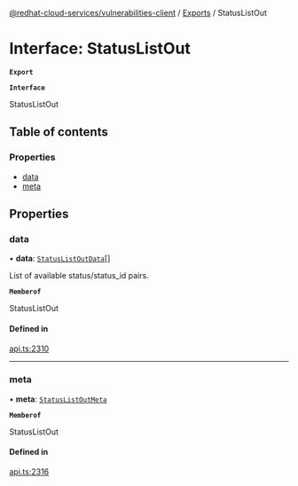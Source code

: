 [@redhat-cloud-services/vulnerabilities-client](../README.md) / [Exports](../modules.md) / StatusListOut

# Interface: StatusListOut

**`Export`**

**`Interface`**

StatusListOut

## Table of contents

### Properties

- [data](StatusListOut.md#data)
- [meta](StatusListOut.md#meta)

## Properties

### data

• **data**: [`StatusListOutData`](StatusListOutData.md)[]

List of available status/status_id pairs.

**`Memberof`**

StatusListOut

#### Defined in

[api.ts:2310](https://github.com/RedHatInsights/javascript-clients/blob/master/packages/vulnerabilities/api.ts#L2310)

___

### meta

• **meta**: [`StatusListOutMeta`](StatusListOutMeta.md)

**`Memberof`**

StatusListOut

#### Defined in

[api.ts:2316](https://github.com/RedHatInsights/javascript-clients/blob/master/packages/vulnerabilities/api.ts#L2316)
